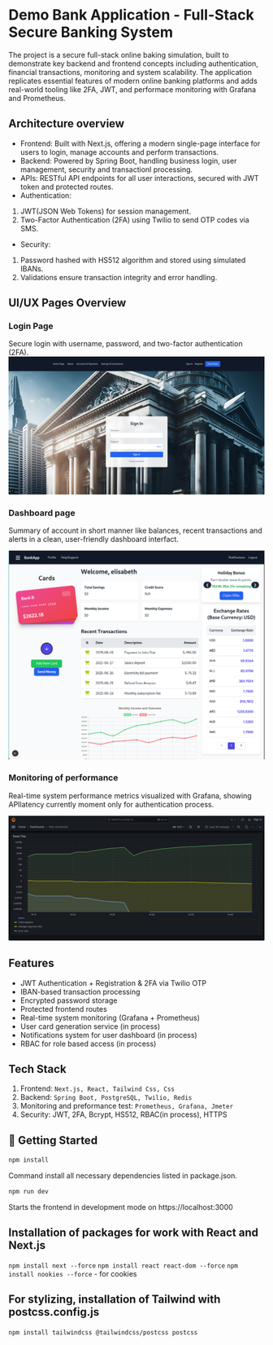 # Demo Bank Application - Full-Stack Secure Banking System

The project is a secure full-stack online baking simulation, built to demonstrate key backend and frontend concepts including authentication, financial transactions, monitoring and system scalability. The application replicates essential features of modern online banking platforms and adds real-world tooling like 2FA, JWT, and performace monitoring with Grafana and Prometheus.

## Architecture overview

- Frontend: Built with Next.js, offering a modern single-page interface for users to login, manage accounts and perform transactions.
- Backend: Powered by Spring Boot, handling business login, user management, security and transactionl processing.
- APIs: RESTful API endpoints for all user interactions, secured with JWT token and protected routes.
- Authentication:

1. JWT(JSON Web Tokens) for session management.
2. Two-Factor Authentication (2FA) using Twilio to send OTP codes via SMS.

- Security:

1. Password hashed with HS512 algorithm and stored using simulated IBANs.
2. Validations ensure transaction integrity and error handling.

## UI/UX Pages Overview

### Login Page

Secure login with username, password, and two-factor authentication (2FA).
![Login](images/login_page.png)

### Dashboard page

Summary of account in short manner like balances, recent transactions and alerts in a clean, user-friendly dashboard interfact.

![Dashboard](images/dashboard.png)

### Monitoring of performance

Real-time system performance metrics visualized with Grafana, showing APIlatency currently moment only for authentication process.

![Monitoring](images/grafana-monitoring.jpg)

## Features 

- JWT Authentication + Registration & 2FA via Twilio OTP 
- IBAN-based transaction processing
- Encrypted password storage
- Protected frontend routes
- Real-time system monitoring (Grafana + Prometheus)
- User card generation service (in process)
- Notifications system for user dashboard (in process)
- RBAC for role based access (in process)


## Tech Stack 
1. Frontend: `Next.js, React, Tailwind Css, Css`
2. Backend: `Spring Boot, PostgreSQL, Twilio, Redis`
3. Monitoring and preformance test: `Prometheus, Grafana, Jmeter`
4. Security: JWT, 2FA, Bcrypt, HS512, RBAC(in process), HTTPS

## 🚀 Getting Started 

```bash
npm install
```
Command install all necessary dependencies listed in package.json.
```bash
npm run dev
```
Starts the frontend in development mode on https://localhost:3000


## Installation of packages for work with React and Next.js

`npm install next --force`
`npm install react react-dom --force`
`npm install nookies --force` - for cookies

## For stylizing, installation of Tailwind with postcss.config.js

`npm install tailwindcss @tailwindcss/postcss postcss`
